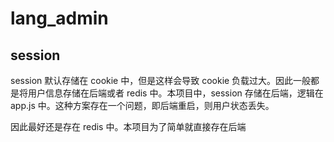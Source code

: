 # lang_admin

## session

session 默认存储在 cookie 中，但是这样会导致 cookie 负载过大。因此一般都是将用户信息存储在后端或者 redis 中。本项目中，session 存储在后端，逻辑在 app.js 中。这种方案存在一个问题，即后端重启，则用户状态丢失。

因此最好还是存在 redis 中。本项目为了简单就直接存在后端
